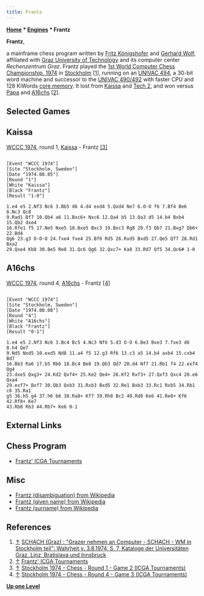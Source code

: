 ```yaml
---
title: Frantz
---
```

**[Home](Home "Home") * [Engines](Engines "Engines") * Frantz**

**Frantz**,

a mainframe chess program written by [Fritz Königshofer](Fritz_K%C3%B6nigshofer "Fritz Königshofer") and [Gerhard Wolf](Gerhard_Wolf "Gerhard Wolf"), affiliated with [Graz University of Technology](https://en.wikipedia.org/wiki/Graz_University_of_Technology) and its computer center *Rechenzentrum Graz*. Frantz played the [1st World Computer Chess Championship, 1974](WCCC_1974 "WCCC 1974") in [Stockholm](https://en.wikipedia.org/wiki/Stockholm) <a id="cite-note-1" href="#cite-ref-1">[1]</a>, running on an [UNIVAC 494](UNIVAC_494 "UNIVAC 494"), a 30-bit word machine and successor to the [UNIVAC 490/492](https://en.wikipedia.org/wiki/UNIVAC_490) with faster CPU and 128 KiWords [core memory](Memory#Core "Memory"). It lost from [Kaissa](Kaissa "Kaissa") and [Tech 2](Tech "Tech"), and won versus [Papa](Papa "Papa") and [A16chs](A16chs "A16chs") <a id="cite-note-2" href="#cite-ref-2">[2]</a>.

## Selected Games

## Kaissa

[WCCC 1974](WCCC_1974 "WCCC 1974"), round 1, [Kaissa](Kaissa "Kaissa") - Frantz <a id="cite-note-3" href="#cite-ref-3">[3]</a>

```

[Event "WCCC 1974"]
[Site "Stockholm, Sweden"]
[Date "1974.08.05"]
[Round "1"]
[White "Kaissa"]
[Black "Frantz"]
[Result "1-0"]

1.e4 e5 2.Nf3 Nc6 3.Bb5 d6 4.d4 exd4 5.Qxd4 Ne7 6.O-O f6 7.Bf4 Be6 8.Nc3 Qc8 
9.Rad1 Bf7 10.Qb4 a6 11.Bxc6+ Nxc6 12.Qa4 b5 13.Qa3 d5 14.b4 Bxb4 15.Qb2 dxe4 
16.Rfe1 f5 17.Ne5 Nxe5 18.Bxe5 Bxc3 19.Bxc3 Rg8 20.f3 Qb7 21.Bxg7 Qb6+ 22.Bd4 
Qg6 23.g3 O-O-O 24.fxe4 fxe4 25.Bf6 Rd5 26.Rxd5 Bxd5 27.Qe5 Qf7 28.Rd1 Bxa2 
29.Qxe4 Kb8 30.Be5 Re8 31.Qc6 Qg6 32.Qxc7+ Ka8 33.Rd7 Qf5 34.Qc6# 1-0 

```

## A16chs

[WCCC 1974](WCCC_1974 "WCCC 1974"), round 4, [A16chs](A16chs "A16chs") - Frantz <a id="cite-note-4" href="#cite-ref-4">[4]</a>

```

[Event "WCCC 1974"]
[Site "Stockholm, Sweden"]
[Date "1974.08.08"]
[Round "4"]
[White "A16chs"]
[Black "Frantz"]
[Result "0-1"]

1.e4 e5 2.Nf3 Nc6 3.Bc4 Bc5 4.Nc3 Nf6 5.d3 O-O 6.Be3 Bxe3 7.fxe3 d6 8.h4 Qe7 
9.Nd5 Nxd5 10.exd5 Nd8 11.a4 f5 12.g3 Rf6 13.c3 a5 14.b4 axb4 15.cxb4 Bd7 
16.Bb3 Ra6 17.b5 Rb6 18.Bc4 Be8 19.Qb3 Qd7 20.d4 Nf7 21.Rb1 f4 22.exf4 Qg4 
23.dxe5 Qxg3+ 24.Kd2 Qxf4+ 25.Ke2 Qe4+ 26.Kf2 Rxf3+ 27.Qxf3 Qxc4 28.e6 Qxa4 
29.exf7+ Bxf7 30.Qb3 Qxb3 31.Rxb3 Bxd5 32.Re1 Bxb3 33.Rc1 Rxb5 34.Rb1 c6 35.Ra1 
g5 36.h5 g4 37.h6 b6 38.Ra8+ Kf7 39.Rh8 Bc2 40.Rd8 Ke6 41.Re8+ Kf6 42.Rf8+ Ke7 
43.Rb8 Rb3 44.Rb7+ Ke6 0-1 

```

## External Links

## Chess Program

- [Frantz' ICGA Tournaments](https://www.game-ai-forum.org/icga-tournaments/program.php?id=47)

## Misc

- [Frantz (disambiguation) from Wikipedia](https://en.wikipedia.org/wiki/Frantz)
- [Frantz (given name) from Wikipedia](https://en.wikipedia.org/wiki/Frantz_%28given_name%29)
- [Frantz (surname) from Wikipedia](https://en.wikipedia.org/wiki/Frantz_%28surname%29)

## References

1. <a id="cite-ref-1" href="#cite-note-1">↑</a> [SCHACH (Graz) : "Grazer nehmen an Computer - SCHACH - WM in Stockholm teil": Wahrheit v. 3.8.1974, S. 7, Kataloge der Universitäten Graz, Linz, Bratislava und Innsbruck](http://webapp.uibk.ac.at/alo_cat/card.jsp?id=12537152&pos=43)
1. <a id="cite-ref-2" href="#cite-note-2">↑</a> [Frantz' ICGA Tournaments](https://www.game-ai-forum.org/icga-tournaments/program.php?id=47)
1. <a id="cite-ref-3" href="#cite-note-3">↑</a> [Stockholm 1974 - Chess - Round 1 - Game 2 (ICGA Tournaments)](https://www.game-ai-forum.org/icga-tournaments/round.php?tournament=7&round=1&id=2)
1. <a id="cite-ref-4" href="#cite-note-4">↑</a> [Stockholm 1974 - Chess - Round 4 - Game 3 (ICGA Tournaments)](https://www.game-ai-forum.org/icga-tournaments/round.php?tournament=7&round=4&id=3)

**[Up one Level](Engines "Engines")**

